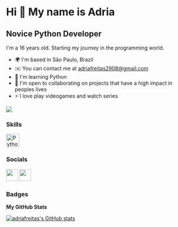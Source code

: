 Hi 👋 My name is Adria
==========================

Novice Python Developer
-----------------------------

I'm a 16 years old. Starting my journey in the programming world.

* 🌍  I'm based in São Paulo, Brazil
* ✉️  You can contact me at [adriafreitas2908@gmail.com](mailto:adriafreitas2908@gmail.com)
* 🧠  I'm learning Python
* 🤝  I'm open to collaborating on projects that have a high impact in peoples lives
* ⚡  I love play videogames and watch series

<a href="https://www.github.com/adriafreitas" target="_blank" rel="noreferrer"><img
src="https://img.shields.io/github/followers/adriafreitas?logo=github&style=for-the-badge&color=3382ed&labelColor=171717" /></a>

### Skills

<p align="left">
<a href="https://developer.mozilla.org/en-US/docs/Glossary/Python" target="_blank" rel="noreferrer"><img src="https://raw.githubusercontent.com/danielcranney/readme-generator/main/public/icons/skills/python-colored.svg" width="36" height="36" alt="Python" /></a>
</p>

### Socials

<a href="https://www.github.com/adriafreitas" target="_blank" rel="noreferrer"><img src="https://raw.githubusercontent.com/danielcranney/readme-generator/main/public/icons/socials/github-dark.svg" width="32" height="32" /></a> <a href="https://www.instagram.com/accounts/onetap/?next=%2F" target="_blank" rel="noreferrer"><img src="https://raw.githubusercontent.com/danielcranney/readme-generator/main/public/icons/socials/instagram.svg" width="32" height="32" /></a>

### Badges

<b>My GitHub Stats</b>

<a href="http://www.github.com/adriafreitas"><img src="https://github-readme-stats-adriafreitas.vercel.app/api?username=adriafreitas&show_icons=true&hide=&count_private=true&title_color=3382ed&text_color=ffffff&icon_color=3382ed&bg_color=171717&hide_border=true&show_icons=true" alt="adriafreitas's GitHub stats" /></a>
